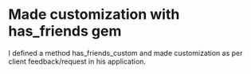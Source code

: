# Made customization with has_friends gem

I defined a method has_friends_custom and made customization as per client feedback/request in his application.
